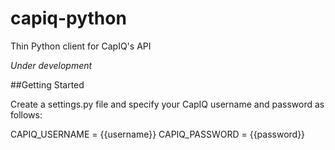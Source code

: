 # capiq-python
Thin Python client for CapIQ's API

*Under development*

##Getting Started

Create a settings.py file and specify your CapIQ username and password as follows:

CAPIQ_USERNAME = {{username}}
CAPIQ_PASSWORD = {{password}}

